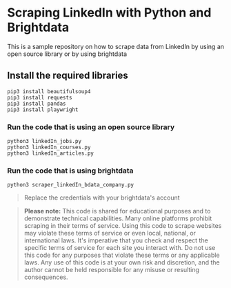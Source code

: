 # Scraping LinkedIn with Python and Brightdata

This is a sample repository on how to scrape data from LinkedIn by using an open source library or by using brightdata

## Install the required libraries
```
pip3 install beautifulsoup4
pip3 install requests
pip3 install pandas
pip3 install playwright
```

### Run the code that is using an open source library

```
python3 linkedIn_jobs.py
python3 linkedIn_courses.py
python3 linkedIn_articles.py
```

### Run the code that is using brightdata

```
python3 scraper_linkedIn_bdata_company.py
```
> Replace the credentials with your brightdata's account 

> **Please note:** This code is shared for educational purposes and to demonstrate technical capabilities. Many online platforms prohibit scraping in their terms of service. Using this code to scrape websites may violate these terms of service or even local, national, or international laws. It's imperative that you check and respect the specific terms of service for each site you interact with. Do not use this code for any purposes that violate these terms or any applicable laws. Any use of this code is at your own risk and discretion, and the author cannot be held responsible for any misuse or resulting consequences.
